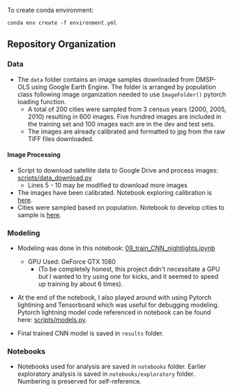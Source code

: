 To create conda environment: 

`conda env create -f environment.yml`

## Repository Organization

### Data
- The `data` folder contains an image samples downloaded from DMSP-OLS using Google Earth Engine. The folder is arranged by population class following image organization needed to use `ImageFolder()` pytorch loading function. 
  - A total of 200 cities were sampled from 3 census years (2000, 2005, 2010) resulting in 600 images. Five hundred images are included in the training set and 100 images each are in the dev and test sets. 
  - The images are already calibrated and formatted to jpg from the raw TIFF files downloaded. 
  
#### Image Processing
- Script to download satellite data to Google Drive and process images: [scripts/data_download.py](https://github.com/mianakajima/NightLights/blob/main/scripts/data_download.py)
  - Lines 5 - 10 may be modified to download more images
- The images have been calibrated. Notebook exploring calibration is [here](https://github.com/mianakajima/NightLights/blob/main/notebooks/06_DMSP_OLS_calibration.ipynb). 
- Cities were sampled based on population. Notebook to develop cities to sample is [here](https://github.com/mianakajima/NightLights/blob/main/notebooks/07_sample_cities.ipynb). 

### Modeling 

- Modeling was done in this notebook: [09_train_CNN_nightlights.ipynb](https://github.com/mianakajima/NightLights/blob/main/notebooks/09_train_CNN_nightlights.ipynb)
  - GPU Used: GeForce GTX 1080 
      - (To be completely honest, this project didn't necessitate a GPU but I wanted to try using one for kicks, and it seemed to speed up training by about 6 times). 

- At the end of the notebook, I also played around with using Pytorch lightining and Tensorboard which was useful for debugging modeling. Pytorch lightning model code referenced in notebook can be found here: [scripts/models.py](https://github.com/mianakajima/NightLights/blob/main/scripts/models.py). 

- Final trained CNN model is saved in `results` folder. 

### Notebooks 

- Notebooks used for analysis are saved in `notebooks` folder. Earlier exploratory analysis is saved in `notebooks/exploratory` folder. Numbering is preserved for self-reference. 
